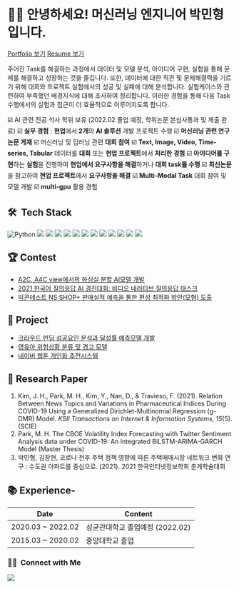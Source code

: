 # 👋🏻 안녕하세요!  머신러닝 엔지니어 박민형입니다.

[Portfolio 보기](https://bit.ly/3JRKEsD) [Resume 보기](https://bit.ly/3t8ESg6)

주어진 Task를 해결하는 과정에서 데이터 및 모델 분석, 아이디어 구현, 실험을 통해 문제를 해결하고 성장하는 것을 즐깁니다. 또한, 데이터에 대한 직관 및 문제해결력을 기르기 위해 대회와 프로젝트 실험에서의 성공 및 실패에 대해 분석합니다. 실험케이스와 관련하여 부족했던 배경지식에 대해 조사하여 정리합니다. 이러한 경험을 통해 다음 Task 수행에서의 실험과 접근이 더 효율적으로 이루어지도록 합니다.

☑️ AI 관련 전공 석사 학위 보유 (2022.02 졸업 예정, 학위논문 본심사통과 및 제출 완료)
☑️ **실무 경험** :  **현업**에서 **2개**의 **AI 솔루션** 개발 프로젝트 수행
☑️ **머신러닝 관련 연구 논문 게재**
☑️ 머신러닝 및 딥러닝 관련 **대회** **참여**
☑️ **Text, Image, Video, Time-series, Tabular** 데이터를 **대회** 또는 **현업 프로젝트**에서 **처리한 경험**
☑️ **아이디어를 구현**하는 **실험**을 진행하여 **현업에서 요구사항을 해결**하거나 **대회 task를 수행**
☑️ **최신논문**을 참고하여 **현업 프로젝트**에서 **요구사항을 해결**
☑️ **Multi-Modal Task** 대회 참여 및 모델 개발
☑️ **multi-gpu** 활용 경험

## 🛠 &nbsp;Tech Stack

![Python](https://img.shields.io/badge/-Python-05122A?style=flat&logo=python) <img src="https://img.shields.io/badge/-pytorch-05122A?style=flat&logo=pytorch"/> <img src="https://img.shields.io/badge/-tensorflow-05122A?style=flat&logo=tensorflow"/> <img src="https://img.shields.io/badge/-pandas-05122A?style=flat&logo=pandas"/> <img src="https://img.shields.io/badge/-numpy-05122A?style=flat&logo=numpy"/> <img src="https://img.shields.io/badge/-sklearn-05122A?style=flat&logo=scikit-learn"/>
<img src="https://img.shields.io/badge/-selenium-05122A?style=flat&logo=selenium"/> <img src="https://img.shields.io/badge/-gcp-05122A?style=flat&logo=google-cloud"/>
<img src="https://img.shields.io/badge/-github-05122A?style=flat&logo=github"/> <img src="https://img.shields.io/badge/-gitlab-05122A?style=flat&logo=gitlab"/> <img src="https://img.shields.io/badge/-ubuntu-05122A?style=flat&logo=ubuntu"/> 
<img src="https://img.shields.io/badge/-slack-05122A?style=flat&logo=slack"/> <img src="https://img.shields.io/badge/-notion-05122A?style=flat&logo=notion"/>

## :trophy: Contest
- [A2C, A4C view에서의 좌심실 분할 AI모델 개발](https://github.com/pminhyung/ventricates-segmentation-pytorch)
- [2021 한국어 질의응답 AI 경진대회: 비디오 네러티브 질의응답 태스크](https://github.com/pminhyung/video-question-answering-korean-pytorch)
- [빅콘테스트 NS SHOP+ 판매실적 예측을 통한 편성 최적화 방안(모형) 도출](https://github.com/pminhyung/homeshopping-sales-prediction)

## 🎇 Project
- [크라우드 펀딩 성공요인 분석과 달성률 예측모델 개발](https://github.com/pminhyung/crowdfunding-prediction)
- [영유아 위험상황 분류 및 경고 모델](https://github.com/pminhyung/baby-danger-detection-keras)
- [네이버 웹툰 개인화 추천시스템](https://github.com/pminhyung/naver-webtoon-recommendation-system)

## 🔖 Research Paper
1. Kim, J. H., Park, M. H., Kim, Y., Nan, D., & Travieso, F. (2021). Relation Between News Topics and Variations in Pharmaceutical Indices During COVID-19 Using a Generalized Dirichlet-Multinomial Regression (g-DMR) Model. *KSII Transactions on Internet & Information Systems*, *15*(5). (SCIE)
2. Park, M. H. The CBOE Volatility Index Forecasting with Twitter Sentiment Analysis data under COVID-19: An Integrated BiLSTM-ARIMA-GARCH Model (Master Thesis)
3. 박민형, 김장현, 코로나 전후 주택 정책 영향에 따른 주택매매시장 네트워크 변화 연구 : 수도권 아파트를 중심으로. (2021).  2021 한국인터넷정보학회 춘계학술대회

## 📚 Experience- 

| Date      | Content                                             |
|-----------|-----------------------------------------------------|
| 2020.03 ~ 2022.02 | 성균관대학교  졸업예정 (2022.02)            |
| 2015.03 ~ 2020.02 | 중앙대학교 졸업                             |

### 🤝🏻 &nbsp;Connect with Me
<img src="https://img.shields.io/badge/-pminhyung12@gmail.com-05122A?style=flat&logo=gmail"/>
